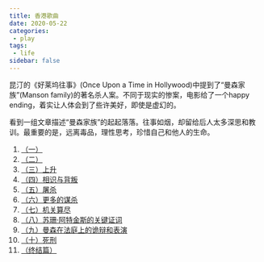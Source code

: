 ```yaml
---
title: 香港歌曲
date: 2020-05-22
categories:
 - play
tags:
 - life
sidebar: false
---
```


昆汀的《好莱坞往事》(Once Upon a Time in Hollywood)中提到了“曼森家族”(Manson family)的著名杀人案。不同于现实的惨案，电影给了一个happy ending，着实让人体会到了些许美好，即使是虚幻的。

看到一组文章描述“曼森家族”的起起落落。往事如烟，却留给后人太多深思和教训。最重要的是，远离毒品，理性思考，珍惜自己和他人的生命。

1. [（一）](https://zhuanlan.zhihu.com/p/80241195)
2. [（二）](https://zhuanlan.zhihu.com/p/81383371)
3. [（三）上升](https://zhuanlan.zhihu.com/p/81676068)
4. [（四）相识与背叛](https://zhuanlan.zhihu.com/p/81939655)
5. [（五）屠杀](https://zhuanlan.zhihu.com/p/83495111)
6. [（六）更多的谋杀](https://zhuanlan.zhihu.com/p/84087918)
7. [（七）机关算尽](https://zhuanlan.zhihu.com/p/84522579)
8. [（八）苏珊·阿特金斯的关键证词](https://mp.weixin.qq.com/s?__biz=MjM5NDgyODUwNQ==&amp;mid=2651520372&amp;idx=1&amp;sn=e6c43cae73ef98d436a70f6f30bf8146&amp;chksm=bd7f84c28a080dd436b17163c3ee1178c52237f8e86bfc7ad8a55fb9a22fb788b34d7bf12a9e)
9. [（九）曼森在法庭上的诡辩和表演](https://mp.weixin.qq.com/s?__biz=MjM5NDgyODUwNQ==&amp;mid=2651520380&amp;idx=1&amp;sn=87fd2bc2eff399d85f8e1323013d950d&amp;chksm=bd7f84ca8a080ddc9e5449c8eb0d981522f9887ca3dc4e1a6cba21fc50ecf6a01de9ee671afe)
10. [（十）死刑](https://mp.weixin.qq.com/s?__biz=MjM5NDgyODUwNQ==&amp;mid=2651520414&amp;idx=2&amp;sn=adb8b9c93ca9b8428c45f4b64c073401&amp;chksm=bd7f84288a080d3e88b6571e52063004742044637a312e321efef61fc88bf7eae4467588264f)
11. [（终结篇）](https://mp.weixin.qq.com/s?__biz=MjM5NDgyODUwNQ==&mid=2651520423&idx=1&sn=4d1e066c69671932f3bf4578c91c2446&chksm=bd7f84118a080d07c2c4cd73b37a6f2d9e0ad9fccfa2554be9c18d7f8fe23b6c00d5ff984356&scene=21)
